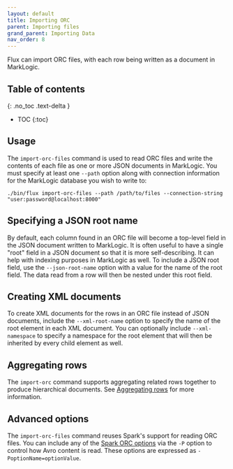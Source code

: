 ```yaml
---
layout: default
title: Importing ORC
parent: Importing files
grand_parent: Importing Data
nav_order: 8
---
```


Flux can import ORC files, with each row being written as a document in MarkLogic.

## Table of contents
{: .no_toc .text-delta }

- TOC
{:toc}

## Usage

The `import-orc-files` command is used to read ORC files and write the contents of each file as one or more JSON
documents in MarkLogic. You must specify at least one `--path` option along with connection information for the
MarkLogic database you wish to write to:

    ./bin/flux import-orc-files --path /path/to/files --connection-string "user:password@localhost:8000"

## Specifying a JSON root name

By default, each column found in an ORC file will become a top-level field in the JSON document written to
MarkLogic. It is often useful to have a single "root" field in a JSON document so that it is more self-describing. It
can help with indexing purposes in MarkLogic as well. To include a JSON root field, use the `--json-root-name` option with
a value for the name of the root field. The data read from a row will then be nested under this root field.

## Creating XML documents

To create XML documents for the rows in an ORC file instead of JSON documents, include the `--xml-root-name`
option to specify the name of the root element in each XML document. You can optionally include `--xml-namespace` to
specify a namespace for the root element that will then be inherited by every child element as well.

## Aggregating rows

The `import-orc` command supports aggregating related rows together to produce hierarchical documents. See
[Aggregating rows](../aggregating-rows.md) for more information.

## Advanced options

The `import-orc-files` command reuses Spark's support for reading ORC files. You can include any of
the [Spark ORC options](https://spark.apache.org/docs/latest/sql-data-sources-orc.html) via the `-P` option
to control how Avro content is read. These options are expressed as `-PoptionName=optionValue`.

